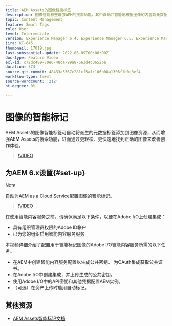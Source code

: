 ```yaml
---
title: AEM Assets的图像智能标签
description: 图像智能标签增强AEM的搜索功能，其中自动并智能地根据图像的内容将元数据标签添加到图像资源。
topic: Content Management
feature: Smart Tags
role: User
level: Intermediate
version: Experience Manager 6.4, Experience Manager 6.5, Experience Manager as a Cloud Service
jira: KT-645
thumbnail: 17019.jpg
last-substantial-update: 2022-06-09T00:00:00Z
doc-type: Feature Video
exl-id: c72dc489-70e6-48ca-99a8-663d4c0652ba
duration: 574
source-git-commit: 48433a5367c281cf5a1c106b08a1306f1b0e8ef4
workflow-type: tm+mt
source-wordcount: '212'
ht-degree: 0%

---
```


# 图像的智能标记

AEM Assets的图像智能标签可自动将派生的元数据标签添加到图像资源，从而增强AEM Assets的搜索功能，进而通过更轻松、更快速地找到正确的图像来改善创作体验。

>[!VIDEO](https://video.tv.adobe.com/v/17019?quality=12&learn=on)

## 为AEM 6.x设置{#set-up}

>[!NOTE]
> 自动为AEM as a Cloud Service配置图像的智能标记。

>[!VIDEO](https://video.tv.adobe.com/v/17023?quality=12&learn=on)

在使用智能内容服务之前，请确保满足以下条件，以便在Adobe I/O上创建集成：

* 具有组织管理员权限的Adobe ID帐户
* 已为您的组织启用智能内容服务服务

本视频详细介绍了配置用于智能标记图像的Adobe I/O智能内容服务所需的以下任务。

* 在AEM中创建智能内容服务配置以生成公共密钥。 为OAuth集成获取公共证书。
* 在Adobe I/O中创建集成，并上传生成的公共密钥。
* 使用Adobe I/O中的API密钥和其他凭据配置AEM实例。
* （可选）在资产上传时启用自动标记。

## 其他资源

* [AEM Assets智能标记文档](https://experienceleague.adobe.com/docs/experience-manager-cloud-service/assets/manage/smart-tags.html?lang=zh-Hans)

